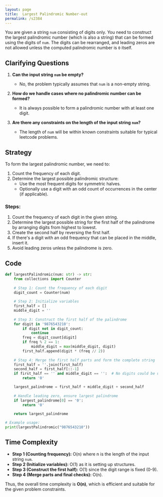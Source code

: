 ```yaml
---
layout: page
title:  Largest Palindromic Number-out
permalink: /s2384
---
```


You are given a string `num` consisting of digits only. You need to construct the largest palindromic number (which is also a string) that can be formed using the digits of `num`. The digits can be rearranged, and leading zeros are not allowed unless the computed palindromic number is `0` itself.

## Clarifying Questions

1. **Can the input string `num` be empty?**
   - No, the problem typically assumes that `num` is a non-empty string.

2. **How do we handle cases where no palindromic number can be formed?**
   - It is always possible to form a palindromic number with at least one digit.

3. **Are there any constraints on the length of the input string `num`?**
   - The length of `num` will be within known constraints suitable for typical leetcode problems.

## Strategy

To form the largest palindromic number, we need to:
1. Count the frequency of each digit.
2. Determine the largest possible palindromic structure:
   - Use the most frequent digits for symmetric halves.
   - Optionally use a digit with an odd count of occurrences in the center (if applicable).

### Steps:
1. Count the frequency of each digit in the given string.
2. Determine the largest possible string for the first half of the palindrome by arranging digits from highest to lowest.
3. Create the second half by reversing the first half.
4. If there's a digit with an odd frequency that can be placed in the middle, insert it.
5. Avoid leading zeros unless the palindrome is zero.

## Code

```python
def largestPalindromic(num: str) -> str:
    from collections import Counter
    
    # Step 1: Count the frequency of each digit
    digit_count = Counter(num)
    
    # Step 2: Initialize variables
    first_half = []
    middle_digit = ''
    
    # Step 3: Construct the first half of the palindrome
    for digit in '9876543210':
        if digit not in digit_count:
            continue
        freq = digit_count[digit]
        if freq % 2 == 1:
            middle_digit = max(middle_digit, digit)
        first_half.append(digit * (freq // 2))
    
    # Step 4: Merge the first half parts and form the complete string
    first_half = ''.join(first_half)
    second_half = first_half[::-1]
    if first_half == '' and middle_digit == '':  # No digits could be used
        return '0'

    largest_palindrome = first_half + middle_digit + second_half
    
    # Handle leading zero, ensure largest palindrome
    if largest_palindrome[0] == '0': 
        return '0'
    
    return largest_palindrome

# Example usage:
print(largestPalindromic("9876543210"))
```

## Time Complexity

- **Step 1 (Counting frequency):** O(n) where n is the length of the input string `num`.
- **Step 2 (Initialize variables):** O(1) as it is setting up structures.
- **Step 3 (Construct the first half):** O(1) since the digit range is fixed (0-9).
- **Step 4 (Merge parts and final checks):** O(n).

Thus, the overall time complexity is **O(n)**, which is efficient and suitable for the given problem constraints.